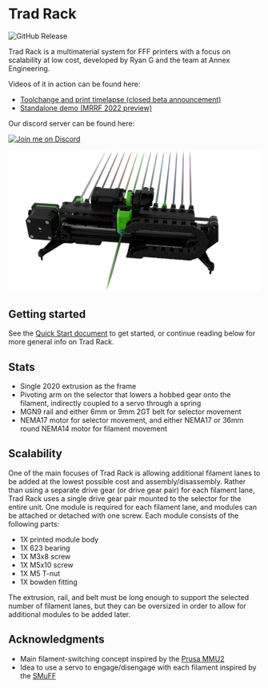 # Trad Rack

![GitHub Release](https://img.shields.io/github/v/release/Annex-Engineering/TradRack)

Trad Rack is a multimaterial system for FFF printers with a focus on scalability at low cost, developed by Ryan G and the team at Annex Engineering.

Videos of it in action can be found here: 
- [Toolchange and print timelapse (closed beta announcement)](https://youtu.be/wKoVyXH0DT4)
- [Standalone demo (MRRF 2022 preview)](https://youtu.be/hxGiJGAnO-A)

Our discord server can be found here: 

[![Join me on Discord](https://discord.com/api/guilds/641407187004030997/widget.png?style=banner2)](https://discord.gg/MzTR3zE)

![Image of TradRack](Images/render3.png?raw=true)

## Getting started

See the [Quick Start document](/docs/Quick_Start.md) to get started, or continue
reading below for more general info on Trad Rack.

## Stats

- Single 2020 extrusion as the frame
- Pivoting arm on the selector that lowers a hobbed gear onto the filament, indirectly coupled to a servo through a spring
- MGN9 rail and either 6mm or 9mm 2GT belt for selector movement
- NEMA17 motor for selector movement, and either NEMA17 or 36mm round NEMA14 motor for filament movement

## Scalability

One of the main focuses of Trad Rack is allowing additional filament lanes to be added at the lowest possible cost and assembly/disassembly. Rather than using a separate drive gear (or drive gear pair) for each filament lane, Trad Rack uses a single drive gear pair mounted to the selector for the entire unit. One module is required for each filament lane, and modules can be attached or detached with one screw. Each module consists of the following parts:

- 1X printed module body
- 1X 623 bearing
- 1X M3x8 screw
- 1X M5x10 screw
- 1X M5 T-nut
- 1X bowden fitting

The extrusion, rail, and belt must be long enough to support the selected number of filament lanes, but they can be oversized in order to allow for additional modules to be added later.

## Acknowledgments

- Main filament-switching concept inspired by the [Prusa MMU2](https://github.com/prusa3d/Original-Prusa-i3/tree/MMU2)
- Idea to use a servo to engage/disengage with each filament inspired by the [SMuFF](https://github.com/technik-gegg/SMuFF-1.1)
